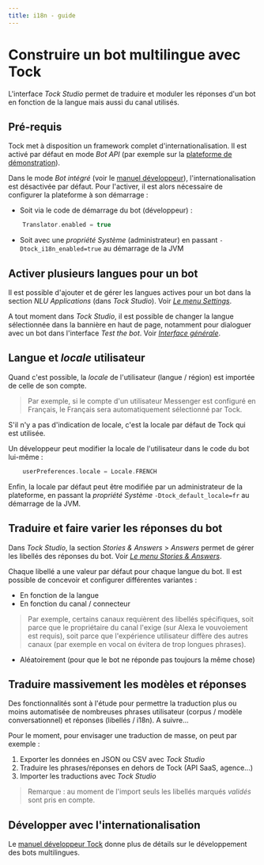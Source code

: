 ```yaml
---
title: i18n - guide
---
```


# Construire un bot multilingue avec Tock

L'interface _Tock Studio_ permet de traduire et moduler les réponses d'un bot en fonction de la 
langue mais aussi du canal utilisés.


## Pré-requis

Tock met à disposition un framework complet d'internationalisation. Il est activé par défaut en mode _Bot API_
 (par exemple sur la [plateforme de démonstration](https://demo.tock.ai/)).

Dans le mode _Bot intégré_ (voir le [manuel développeur](../../../dev/modes)), l'internationalisation 
est désactivée par défaut. Pour l'activer, il est alors nécessaire de configurer la plateforme à son démarrage :

* Soit via le code de démarrage du bot (développeur) :
```kotlin
    Translator.enabled = true
```
* Soit avec une _propriété Système_ (administrateur) en passant ```-Dtock_i18n_enabled=true``` au démarrage de la JVM

## Activer plusieurs langues pour un bot

Il est possible d'ajouter et de gérer les langues actives pour un bot dans la section _NLU Applications_
(dans _Tock Studio_). Voir [_Le menu Settings_](../../studio/configuration).

A tout moment dans _Tock Studio_, il est possible de changer la langue sélectionnée dans la bannière en haut de page, 
notamment pour dialoguer avec un bot dans l'interface _Test the bot_. Voir [_Interface générale_](../../studio/general).

## Langue et _locale_ utilisateur

Quand c'est possible, la _locale_ de l'utilisateur (langue / région) est importée de celle de son compte. 

> Par exemple, si le compte d'un utilisateur Messenger est configuré en Français, le Français sera automatiquement
 sélectionné par Tock.

S'il n'y a pas d'indication de locale, c'est la locale par défaut de Tock qui est utilisée.

Un développeur peut modifier la locale de l'utilisateur dans le code du bot lui-même : 

```kotlin
    userPreferences.locale = Locale.FRENCH
```  

Enfin, la locale par défaut peut être modifiée par un administrateur de la plateforme, en passant la _propriété Système_ 
```-Dtock_default_locale=fr``` au démarrage de la JVM.

## Traduire et faire varier les réponses du bot

Dans _Tock Studio_, la section _Stories & Answers_ > _Answers_ permet de gérer les libellés des réponses du bot. 
Voir [_Le menu Stories & Answers_](../../studio/stories-and-answers).

Chaque libellé a une valeur par défaut pour chaque langue du bot. 
Il est possible de concevoir et configurer différentes variantes :

* En fonction de la langue
* En fonction du canal / connecteur
> Par exemple, certains canaux requièrent des libellés spécifiques, soit parce que le propriétaire du canal l'exige 
>(sur Alexa le vouvoiement est requis), soit parce que l'expérience utilisateur diffère des autres canaux (par exemple 
>en vocal on évitera de trop longues phrases).
* Aléatoirement (pour que le bot ne réponde pas toujours la même chose)

## Traduire massivement les modèles et réponses

Des fonctionnalités sont à l'étude pour permettre la traduction plus ou moins automatisée de nombreuses phrases 
utilisateur (corpus / modèle conversationnel) et réponses (libellés / i18n). A suivre...

Pour le moment, pour envisager une traduction de masse, on peut par exemple :

1. Exporter les données en JSON ou CSV avec _Tock Studio_
2. Traduire les phrases/réponses en dehors de Tock (API SaaS, agence...)
3. Importer les traductions avec _Tock Studio_

> Remarque : au moment de l'import seuls les libellés marqués _validés_ sont pris en compte. 

## Développer avec l'internationalisation

Le [manuel développeur Tock](../../../dev/modes) donne plus de détails sur le développement des bots multilingues.
